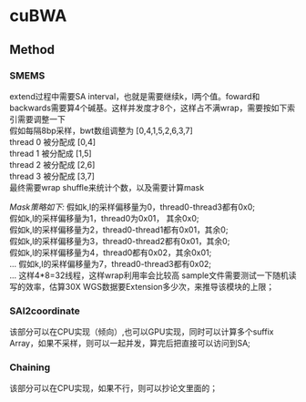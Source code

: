 #  cuBWA

## Method

### SMEMS
extend过程中需要SA interval，也就是需要继续k，l两个值。foward和backwards需要算4个碱基。这样并发度才8个，这样占不满wrap，需要按如下索引需要调整一下  
假如每隔8bp采样，bwt数组调整为 [0,4,1,5,2,6,3,7]  
thread 0 被分配成 [0,4]  
thread 1 被分配成 [1,5]  
thread 2 被分配成 [2,6]  
thread 3 被分配成 [3,7]  
最终需要wrap shuffle来统计个数，以及需要计算mask  

*Mask策略如下:*
假如k,l的采样偏移量为0，thread0-thread3都有0x0;  
假如k,l的采样偏移量为1，thread0为0x01， 其余0x0;  
假如k,l的采样偏移量为2，thread0-thread1都有0x01，其余0;  
假如k,l的采样偏移量为3，thread0-thread2都有0x01，其余0;  
假如k,l的采样偏移量为4，thread0都有0x02，其余0x01;  
...
假如k,l的采样偏移量为7，thread0-thread3都有0x02;  
...
这样4*8=32线程，这样wrap利用率会比较高 
sample文件需要测试一下随机读写的效率，估算30X WGS数据要Extension多少次，来推导该模块的上限； 

### SAI2coordinate
该部分可以在CPU实现（倾向）,也可以GPU实现，同时可以计算多个suffix Array，如果不采样，则可以一起并发，算完后把直接可以访问到SA;  

### Chaining
该部分可以在CPU实现，如果不行，则可以抄论文里面的；  